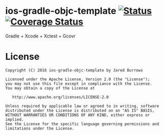ios-gradle-objc-template [![Status](https://travis-ci.org/jaredsburrows/ios-gradle-objc-template.svg?branch=master)](https://travis-ci.org/jaredsburrows/ios-gradle-objc-template) [![Coverage Status](https://coveralls.io/repos/jaredsburrows/ios-gradle-objc-template/badge.svg?branch=master)](https://coveralls.io/r/jaredsburrows/ios-gradle-objc-template?branch=master)
=========
Gradle + Xcode + Xctest + Gcovr


License
=========

    Copyright (C) 2016 ios-gradle-objc-template by Jared Burrows

    Licensed under the Apache License, Version 2.0 (the "License");
    you may not use this file except in compliance with the License.
    You may obtain a copy of the License at

       http://www.apache.org/licenses/LICENSE-2.0

    Unless required by applicable law or agreed to in writing, software
    distributed under the License is distributed on an "AS IS" BASIS,
    WITHOUT WARRANTIES OR CONDITIONS OF ANY KIND, either express or implied.
    See the License for the specific language governing permissions and
    limitations under the License.
